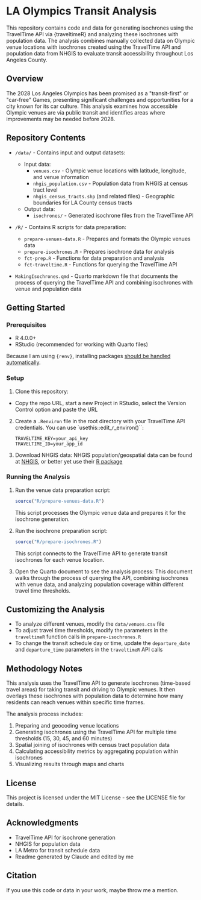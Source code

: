 # LA Olympics Transit Analysis

This repository contains code and data for generating isochrones using the TravelTime API via {traveltimeR} and analyzing these isochrones with population data. 
The analysis combines manually collected data on Olympic venue locations with isochrones created using the TravelTime API and population data from NHGIS to evaluate transit accessibility throughout Los Angeles County.

## Overview

The 2028 Los Angeles Olympics has been promised as a "transit-first" or "car-free" Games, presenting significant challenges and opportunities for a city known for its car culture. 
This analysis examines how accessible Olympic venues are via public transit and identifies areas where improvements may be needed before 2028.

## Repository Contents

- `/data/` - Contains input and output datasets:
  - Input data:
    - `venues.csv` - Olympic venue locations with latitude, longitude, and venue information
    - `nhgis_population.csv` - Population data from NHGIS at census tract level
    - `nhgis_census_tracts.shp` (and related files) - Geographic boundaries for LA County census tracts
  - Output data:
    - `isochrones/` - Generated isochrone files from the TravelTime API
  
- `/R/` - Contains R scripts for data preparation:
  - `prepare-venues-data.R` - Prepares and formats the Olympic venues data
  - `prepare-isochrones.R` - Prepares isochrone data for analysis
  - `fct-prep.R` - Functions for data preparation and analysis
  - `fct-traveltime.R` - Functions for querying the TravelTime API

- `MakingIsochrones.qmd` - Quarto markdown file that documents the process of querying the TravelTime API and combining isochrones with venue and population data

## Getting Started

### Prerequisites

- R 4.0.0+
- RStudio (recommended for working with Quarto files)

Because I am using `{renv}`, installing packages [should be handled automatically](https://github.com/rstudio/renv/issues/74#issuecomment-494085624).

### Setup

1. Clone this repository:

- Copy the repo URL, start a new Project in RStudio, select the Version Control option and paste the URL

2. Create a `.Renviron` file in the root directory with your TravelTime API credentials. You can use `usethis::edit_r_environ()``:
   ```
   TRAVELTIME_KEY=your_api_key
   TRAVELTIME_ID=your_app_id
   ```
   
3. Download NHGIS data:
   NHGIS population/geospatial data can be found at [NHGIS](https://www.nhgis.org/), or better yet use their [R package](https://tech.popdata.org/ipumsr/index.html)

### Running the Analysis

1. Run the venue data preparation script:
   ```R
   source("R/prepare-venues-data.R")
   ```
   This script processes the Olympic venue data and prepares it for the isochrone generation.

2. Run the isochrone preparation script:
   ```R
   source("R/prepare-isochrones.R")
   ```
   This script connects to the TravelTime API to generate transit isochrones for each venue location.

3. Open the Quarto document to see the analysis process:
   This document walks through the process of querying the API, combining isochrones with venue data, and analyzing population coverage within different travel time thresholds.

## Customizing the Analysis

- To analyze different venues, modify the `data/venues.csv` file
- To adjust travel time thresholds, modify the parameters in the `traveltimeR` function calls in `prepare-isochrones.R`
- To change the transit schedule day or time, update the `departure_date` and `departure_time` parameters in the `traveltimeR` API calls

## Methodology Notes

This analysis uses the TravelTime API to generate isochrones (time-based travel areas) for taking transit and driving to Olympic venues. 
It then overlays these isochrones with population data to determine how many residents can reach venues within specific time frames.

The analysis process includes:
1. Preparing and geocoding venue locations
2. Generating isochrones using the TravelTime API for multiple time thresholds (15, 30, 45, and 60 minutes)
3. Spatial joining of isochrones with census tract population data
4. Calculating accessibility metrics by aggregating population within isochrones
5. Visualizing results through maps and charts

## License

This project is licensed under the MIT License - see the LICENSE file for details.

## Acknowledgments

- TravelTime API for isochrone generation
- NHGIS for population data
- LA Metro for transit schedule data
- Readme generated by Claude and edited by me

## Citation

If you use this code or data in your work, maybe throw me a mention.